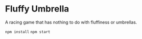 # Fluffy Umbrella

A racing game that has nothing to do with fluffiness or umbrellas.

`npm install`
`npm start`